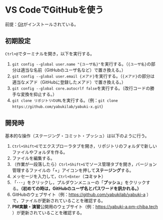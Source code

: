 # VS CodeでGitHubを使う

前提：[Git](https://git-scm.com/downloads)がインストールされている。

## 初期設定

`Ctrl+@`でターミナルを開き，以下を実行する。

1. `git config --global user.name "{ユーザ名}"`を実行する。（`{ユーザ名}`の部分は適当な名前（GitHubのユーザ名など）で置き換える。）
1. `git config --global user.email {メアド}`を実行する。（`{メアド}`の部分は適当なメアド（GitHubに登録したメアド）で置き換える。）
1. `git config --global core.autocrlf false`を実行する。（改行コードの勝手な変換を抑止する。）
1. `git clone リポジトリのURL`を実行する。（例：`git clone https://github.com/yabukilab/yabuki-x.git`）

## 開発時

基本的な操作（ステージング・コミット・プッシュ）は以下のように行う。

1. `Ctrl+Shift+E`でエクスプローラタブを開き，リポジトリのフォルダで新しいファイルやフォルダを作る。
1. ファイルを編集する。
1. （作業が一段落したら）`Ctrl+Shift+G`でソース管理タブを開き，バージョン管理するファイルの「+」アイコンを押して**ステージング**する。
1. メッセージを入力して，`Ctrl+Enter`（**コミット**）
1. 「･･･」をクリックし，プルダウンメニューの「**プッシュ**」をクリックする。**（初めての時は，GitHubのユーザ名とパスワードを訊かれる。）**
1. GitHubのウェブサイト（例：https://github.com/yabukilab/yabuki-a ）で，ファイルが更新されていることを確認する。
1. **PM実験・演習**公開用のウェブサイト（例：https://yabuki-a.pm-chiba.tech ）が更新されていることを確認する。
